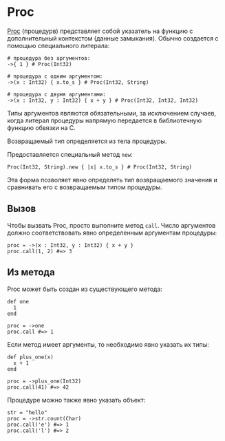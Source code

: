 # Proc

[Proc](http://crystal-lang.org/api/Proc.html) (процедурв) представляет собой указатель на функцию с дополнительный контекстом (данные замыкания). Обычно создается с помощью специального литерала:

```crystal
# процедура без аргументов:
->{ 1 } # Proc(Int32)

# процедура с одним аргументом:
->(x : Int32) { x.to_s } # Proc(Int32, String)

# процедура с двумя аргументами:
->(x : Int32, y : Int32) { x + y } # Proc(Int32, Int32, Int32)
```

Типы аргументов являются обязательными, за исключением случаев, когда литерал процедуры напрямую передается в библиотечную функцию обвязки на С.

Возвращаемый тип определяется из тела процедуры.

Предоставляется специальный метод `new`:

```crystal
Proc(Int32, String).new { |x| x.to_s } # Proc(Int32, String)
```

Эта форма позволяет явно определять тип возвращаемого значения и сравнивать его с возвращаемым типом процедуры.

## Вызов

Чтобы вызвать Proc, просто выполните метод `call`. Число аргументов должно соответствовать явно определенным аргументам процедуры:

```crystal
proc = ->(x : Int32, y : Int32) { x + y }
proc.call(1, 2) #=> 3
```

## Из метода

Proc может быть создан из существующего метода:

```crystal
def one
  1
end

proc = ->one
proc.call #=> 1
```

Если метод имеет аргументы, то необходимо явно указать их типы:

```crystal
def plus_one(x)
  x + 1
end

proc = ->plus_one(Int32)
proc.call(41) #=> 42
```

Процедуре можно также явно указать объект:

```crystal
str = "hello"
proc = ->str.count(Char)
proc.call('e') #=> 1
proc.call('l') #=> 2
```
